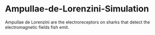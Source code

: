 # Ampullae-de-Lorenzini-Simulation
Ampullae de Lorenzini are the electroreceptors on sharks that detect the electromagnetic fields fish emit.
